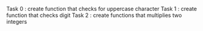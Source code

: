 Task 0 : create function that checks for uppercase character
Task 1 : create function that checks digit
Task 2 : create functions that multiplies two integers 
